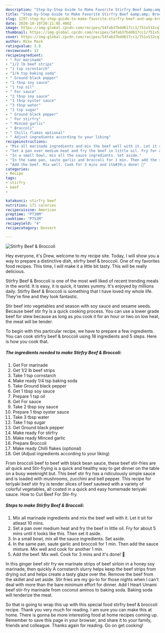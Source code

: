 ```yaml
---
description: "Step-by-Step Guide to Make Favorite Stirfry Beef &amp;amp; Broccoli"
title: "Step-by-Step Guide to Make Favorite Stirfry Beef &amp;amp; Broccoli"
slug: 1297-step-by-step-guide-to-make-favorite-stirfry-beef-and-amp-broccoli
date: 2020-10-16T20:11:05.408Z
image: https://img-global.cpcdn.com/recipes/54fab37bdd617cc1/751x532cq70/stirfry-beef-broccoli-recipe-main-photo.jpg
thumbnail: https://img-global.cpcdn.com/recipes/54fab37bdd617cc1/751x532cq70/stirfry-beef-broccoli-recipe-main-photo.jpg
cover: https://img-global.cpcdn.com/recipes/54fab37bdd617cc1/751x532cq70/stirfry-beef-broccoli-recipe-main-photo.jpg
author: Mike Mack
ratingvalue: 3.8
reviewcount: 12
recipeingredient:
- " For marinade"
- "1/2 lb beef strips"
- "1 tsp cornstarch"
- "1/4 tsp baking soda"
- " Ground black pepper"
- "1 tbsp soy sauce"
- "1 tsp oil"
- " For sauce"
- "2 tbsp soy sauce"
- "1 tbsp oyster sauce"
- "3 tbsp water"
- "1 tsp sugar"
- " Ground black pepper"
- " For stirfry"
- " Minced garlic"
- " Broccoli"
- " Chilli flakes optional"
- " Adjust ingredients according to your liking"
recipeinstructions:
- "Mix all marinade ingredients and mix the beef well with it. Let it sit for atleast 10 mins."
- "Set a pan over medium heat and fry the beef in little oil. Fry for about 5 mins until it looks like this. Then set it aside."
- "In a small bowl, mix all the sauce ingredients. Set aside."
- "In the same pan, saute garlic and broccoli for 1 min. Then add the sauce mixture. Mix well and cook for another 1 min."
- "Add the beef. Mix well. Cook for 3 mins and it&#39;s done! 🙂"
categories:
- Recipe
tags:
- stirfry
- beef
- 

katakunci: stirfry beef  
nutrition: 171 calories
recipecuisine: American
preptime: "PT30M"
cooktime: "PT52M"
recipeyield: "4"
recipecategory: Dessert

---
```



![Stirfry Beef &amp; Broccoli](https://img-global.cpcdn.com/recipes/54fab37bdd617cc1/751x532cq70/stirfry-beef-broccoli-recipe-main-photo.jpg)

Hey everyone, it's Drew, welcome to my recipe site. Today, I will show you a way to prepare a distinctive dish, stirfry beef &amp; broccoli. One of my favorites food recipes. This time, I will make it a little bit tasty. This will be really delicious.

Stirfry Beef &amp; Broccoli is one of the most well liked of recent trending meals in the world. It is easy, it is quick, it tastes yummy. It's enjoyed by millions daily. Stirfry Beef &amp; Broccoli is something that I have loved my whole life. They're fine and they look fantastic.

Stir beef into vegetables and season with soy sauce and sesame seeds. Because beef stir fry is a quick cooking process. You can use a lower grade beef for stew because as long as you cook it for an hour or two on low heat, the meat will be tender.


To begin with this particular recipe, we have to prepare a few ingredients. You can cook stirfry beef &amp; broccoli using 18 ingredients and 5 steps. Here is how you cook that.

<!--inarticleads1-->

##### The ingredients needed to make Stirfry Beef &amp; Broccoli:

1. Get  For marinade
1. Get 1/2 lb beef strips
1. Take 1 tsp cornstarch
1. Make ready 1/4 tsp baking soda
1. Take  Ground black pepper
1. Get 1 tbsp soy sauce
1. Prepare 1 tsp oil
1. Get  For sauce
1. Take 2 tbsp soy sauce
1. Prepare 1 tbsp oyster sauce
1. Take 3 tbsp water
1. Take 1 tsp sugar
1. Get  Ground black pepper
1. Make ready  For stirfry
1. Make ready  Minced garlic
1. Prepare  Broccoli
1. Make ready  Chilli flakes (optional)
1. Get  (Adjust ingredients according to your liking)


From broccoli beef to beef with black bean sauce, these beef stir-fries are all quick and Stir-frying is a quick and healthy way to get dinner on the table on a busy weeknight but. This beef stir fry has a ridiculously simple sauce and is loaded with mushrooms, zucchini and bell pepper. This recipe for teriyaki beef stir fry is tender slices of beef sauteed with a variety of colorful vegetables, all coated in a quick and easy homemade teriyaki sauce. How to Cut Beef For Stir-fry. 

<!--inarticleads2-->

##### Steps to make Stirfry Beef &amp; Broccoli:

1. Mix all marinade ingredients and mix the beef well with it. Let it sit for atleast 10 mins.
1. Set a pan over medium heat and fry the beef in little oil. Fry for about 5 mins until it looks like this. Then set it aside.
1. In a small bowl, mix all the sauce ingredients. Set aside.
1. In the same pan, saute garlic and broccoli for 1 min. Then add the sauce mixture. Mix well and cook for another 1 min.
1. Add the beef. Mix well. Cook for 3 mins and it&#39;s done! 🙂


In this ginger beef stir fry we marinate strips of beef sirloin in a honey soy marinade, then quickly A cornstarch slurry helps keep the beef strips from drying out and helps create a tasty glaze over the. Remove the beef from the skillet and set aside. Stir fries are my go-to for those nights when I can&#39;t deal with more than the bare minimum effort for dinner. Add I Heart Umami beef stir-fry marinade from coconut aminos to baking soda. Baking soda will tenderize the meat. 

So that is going to wrap this up with this special food stirfry beef &amp; broccoli recipe. Thank you very much for reading. I am sure you can make this at home. There is gonna be more interesting food at home recipes coming up. Remember to save this page in your browser, and share it to your family, friends and colleague. Thanks again for reading. Go on get cooking!
